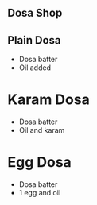 ## Dosa Shop

## Plain Dosa

* Dosa batter
* Oil added

# Karam Dosa

* Dosa batter
* Oil and karam

# Egg Dosa

* Dosa batter
* 1 egg and oil